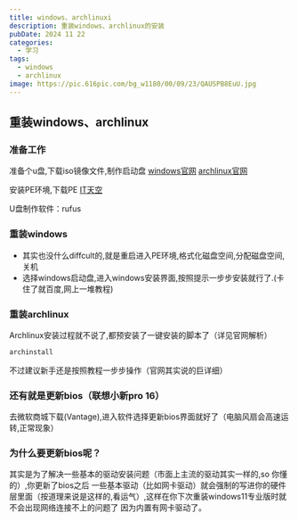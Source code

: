 ```yaml
---
title: windows、archlinuxi
description: 重装windows、archlinux的安装
pubDate: 2024 11 22
categories:
  - 学习
tags:
  - windows
  - archlinux
image: https://pic.616pic.com/bg_w1180/00/09/23/QAUSPB8EuU.jpg
---
```


## 重装windows、archlinux

### 准备工作

准备个u盘,下载iso镜像文件,制作启动盘
[windows官网](https://www.microsoft.com/zh-cn/software-download/windows11)
[archlinux官网](https://wiki.archlinuxcn.org/wiki/%E5%AE%89%E8%A3%85%E6%8C%87%E5%8D%97)

安装PE环境,下载PE [IT天空](https://www.itsk.com/)

U盘制作软件：rufus

### 重装windows

- 其实也没什么diffcult的,就是重启进入PE环境,格式化磁盘空间,分配磁盘空间,关机
- 选择windows启动盘,进入windows安装界面,按照提示一步步安装就行了.(卡住了就百度,网上一堆教程)

### 重装archlinux

Archlinux安装过程就不说了,都预安装了一键安装的脚本了（详见官网解析）

```bash
archinstall
```

不过建议新手还是按照教程一步步操作（官网其实说的巨详细）

### 还有就是更新bios（联想小新pro 16）

去微软商城下载(Vantage),进入软件选择更新bios界面就好了（电脑风扇会高速运转,正常现象）

### 为什么要更新bios呢？

其实是为了解决一些基本的驱动安装问题（市面上主流的驱动其实一样的,so 你懂的）,你更新了bios之后
一些基本驱动（比如网卡驱动）就会强制的写进你的硬件层里面（按道理来说是这样的,看运气）,这样在你下次重装windows11专业版时就不会出现网络连接不上的问题了
因为内置有网卡驱动了。
